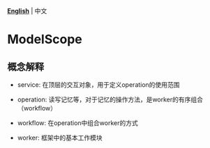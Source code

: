 [**English**](./README.md) | 中文

# ModelScope

## 概念解释

- service: 在顶层的交互对象，用于定义operation的使用范围

- operation: 读写记忆等，对于记忆的操作方法，是worker的有序组合（workflow）

- workflow: 在operation中组合worker的方式

- worker: 框架中的基本工作模块

